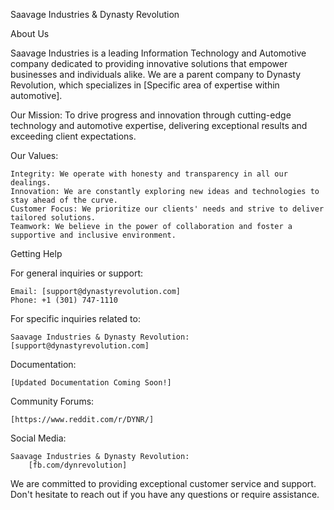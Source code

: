 Saavage Industries & Dynasty Revolution

About Us

Saavage Industries is a leading Information Technology and Automotive company dedicated to providing innovative solutions that empower businesses and individuals alike. We are a parent company to Dynasty Revolution, which specializes in [Specific area of expertise within automotive].

Our Mission: To drive progress and innovation through cutting-edge technology and automotive expertise, delivering exceptional results and exceeding client expectations.

Our Values:

    Integrity: We operate with honesty and transparency in all our dealings.
    Innovation: We are constantly exploring new ideas and technologies to stay ahead of the curve.
    Customer Focus: We prioritize our clients' needs and strive to deliver tailored solutions.
    Teamwork: We believe in the power of collaboration and foster a supportive and inclusive environment.

Getting Help

For general inquiries or support:

    Email: [support@dynastyrevolution.com]
    Phone: +1 (301) 747-1110

For specific inquiries related to:

    Saavage Industries & Dynasty Revolution: [support@dynastyrevolution.com]

Documentation:

    [Updated Documentation Coming Soon!]

Community Forums:

    [https://www.reddit.com/r/DYNR/]

Social Media:

    Saavage Industries & Dynasty Revolution:
        [fb.com/dynrevolution]


We are committed to providing exceptional customer service and support. Don't hesitate to reach out if you have any questions or require assistance.
